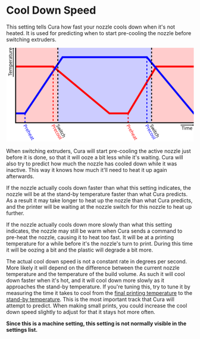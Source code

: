 Cool Down Speed
====
This setting tells Cura how fast your nozzle cools down when it's not heated. It is used for predicting when to start pre-cooling the nozzle before switching extruders.

![The nozzles start heating up in advance before switching extruders](../images/temperature_regulation.svg)

When switching extruders, Cura will start pre-cooling the active nozzle just before it is done, so that it will ooze a bit less while it's waiting. Cura will also try to predict how much the nozzle has cooled down while it was inactive. This way it knows how much it'll need to heat it up again afterwards.

If the nozzle actually cools down faster than what this setting indicates, the nozzle will be at the stand-by temperature faster than what Cura predicts. As a result it may take longer to heat up the nozzle than what Cura predicts, and the printer will be waiting at the nozzle switch for this nozzle to heat up further.

If the nozzle actually cools down more slowly than what this setting indicates, the nozzle may still be warm when Cura sends a command to pre-heat the nozzle, causing it to heat too fast. It will be at a printing temperature for a while before it's the nozzle's turn to print. During this time it will be oozing a bit and the plastic will degrade a bit more.

The actual cool down speed is not a constant rate in degrees per second. More likely it will depend on the difference between the current nozzle temperature and the temperature of the build volume. As such it will cool down faster when it's hot, and it will cool down more slowly as it approaches the stand-by temperature. If you're tuning this, try to tune it by measuring the time it takes to cool from the [final printing temperature](../material/material_final_print_temperature.md) to the [stand-by temperature](../material/material_standby_temperature.md). This is the most important track that Cura will attempt to predict. When making small prints, you could increase the cool down speed slightly to adjust for that it stays hot more often.

**Since this is a machine setting, this setting is not normally visible in the settings list.**